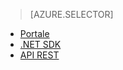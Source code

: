 ﻿> [AZURE.SELECTOR]
- [Portale](/documentation/articles/media-services-portal-check-job-progress/)
- [.NET SDK](/documentation/articles/media-services-check-job-progress/)
- [API REST](/documentation/articles/media-services-rest-check-job-progress/)
<!--HONumber=47-->
